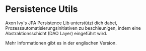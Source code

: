 # Persistence Utils

Axon Ivy's JPA Persistence Lib unterstützt dich dabei, Prozessautomatisierungsinitiativen zu beschleunigen, indem eine Abstraktionsschicht (DAO Layer) eingeführt wird.

Mehr Informationen gibt es in der englischen Version.
